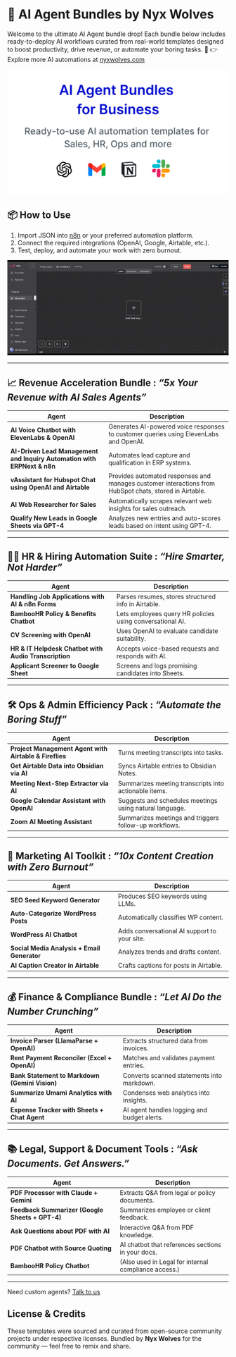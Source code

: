# 🧠 AI Agent Bundles by Nyx Wolves

Welcome to the ultimate AI Agent bundle drop! Each bundle below includes ready-to-deploy AI workflows curated from real-world templates designed to boost productivity, drive revenue, or automate your boring tasks. 🚀
👉 Explore more AI automations at [nyxwolves.com](https://nyxwolves.com)

![AI Agent Banner](assets/banner.png)

## 📦 How to Use

1. Import JSON into [n8n](https://n8n.io) or your preferred automation platform.
2. Connect the required integrations (OpenAI, Google, Airtable, etc.).
3. Test, deploy, and automate your work with zero burnout.

![Demo Workflow](assets/demo.gif)

---

## 📈 Revenue Acceleration Bundle : *“5x Your Revenue with AI Sales Agents”*

| Agent | Description |
|-------|-------------|
| **AI Voice Chatbot with ElevenLabs & OpenAI** | Generates AI-powered voice responses to customer queries using ElevenLabs and OpenAI. |
| **AI-Driven Lead Management and Inquiry Automation with ERPNext & n8n** | Automates lead capture and qualification in ERP systems. |
| **vAssistant for Hubspot Chat using OpenAI and Airtable** | Provides automated responses and manages customer interactions from HubSpot chats, stored in Airtable. |
| **AI Web Researcher for Sales** | Automatically scrapes relevant web insights for sales outreach. |
| **Qualify New Leads in Google Sheets via GPT-4** | Analyzes new entries and auto-scores leads based on intent using GPT-4. |

---

## 🧑‍💼 HR & Hiring Automation Suite : *“Hire Smarter, Not Harder”*

| Agent | Description |
|-------|-------------|
| **Handling Job Applications with AI & n8n Forms** | Parses resumes, stores structured info in Airtable. |
| **BambooHR Policy & Benefits Chatbot** | Lets employees query HR policies using conversational AI. |
| **CV Screening with OpenAI** | Uses OpenAI to evaluate candidate suitability. |
| **HR & IT Helpdesk Chatbot with Audio Transcription** | Accepts voice-based requests and responds with AI. |
| **Applicant Screener to Google Sheet** | Screens and logs promising candidates into Sheets. |

---

## 🛠 Ops & Admin Efficiency Pack : *“Automate the Boring Stuff”*

| Agent | Description |
|-------|-------------|
| **Project Management Agent with Airtable & Fireflies** | Turns meeting transcripts into tasks. |
| **Get Airtable Data into Obsidian via AI** | Syncs Airtable entries to Obsidian Notes. |
| **Meeting Next-Step Extractor via AI** | Summarizes meeting transcripts into actionable items. |
| **Google Calendar Assistant with OpenAI** | Suggests and schedules meetings using natural language. |
| **Zoom AI Meeting Assistant** | Summarizes meetings and triggers follow-up workflows. |

---

## 🎯 Marketing AI Toolkit : *“10x Content Creation with Zero Burnout”*

| Agent | Description |
|-------|-------------|
| **SEO Seed Keyword Generator** | Produces SEO keywords using LLMs. |
| **Auto-Categorize WordPress Posts** | Automatically classifies WP content. |
| **WordPress AI Chatbot** | Adds conversational AI support to your site. |
| **Social Media Analysis + Email Generator** | Analyzes trends and drafts content. |
| **AI Caption Creator in Airtable** | Crafts captions for posts in Airtable. |

---

## 💰 Finance & Compliance Bundle : *“Let AI Do the Number Crunching”*

| Agent | Description |
|-------|-------------|
| **Invoice Parser (LlamaParse + OpenAI)** | Extracts structured data from invoices. |
| **Rent Payment Reconciler (Excel + OpenAI)** | Matches and validates payment entries. |
| **Bank Statement to Markdown (Gemini Vision)** | Converts scanned statements into markdown. |
| **Summarize Umami Analytics with AI** | Condenses web analytics into insights. |
| **Expense Tracker with Sheets + Chat Agent** | AI agent handles logging and budget alerts. |

---

## 📚 Legal, Support & Document Tools : *“Ask Documents. Get Answers.”*

| Agent | Description |
|-------|-------------|
| **PDF Processor with Claude + Gemini** | Extracts Q&A from legal or policy documents. |
| **Feedback Summarizer (Google Sheets + GPT-4)** | Summarizes employee or client feedback. |
| **Ask Questions about PDF with AI** | Interactive Q&A from PDF knowledge. |
| **PDF Chatbot with Source Quoting** | AI chatbot that references sections in your docs. |
| **BambooHR Policy Chatbot** | (Also used in Legal for internal compliance access.) |




---

Need custom agents? [Talk to us](https://nyxwolves.com)

##  License & Credits

These templates were sourced and curated from open-source community projects under respective licenses. Bundled by **Nyx Wolves** for the community — feel free to remix and share.

